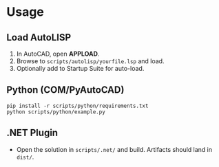 # Usage

## Load AutoLISP
1. In AutoCAD, open **APPLOAD**.
2. Browse to `scripts/autolisp/yourfile.lsp` and load.
3. Optionally add to Startup Suite for auto-load.

## Python (COM/PyAutoCAD)
```
pip install -r scripts/python/requirements.txt
python scripts/python/example.py
```

## .NET Plugin
- Open the solution in `scripts/.net/` and build. Artifacts should land in `dist/`.

